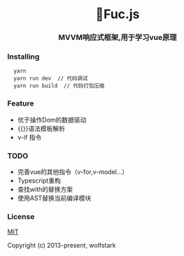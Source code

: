 <h1 align="center">Fuc.js</h1>
<h3 align="center">MVVM响应式框架,用于学习vue原理</h3>

### Installing
```
  yarn
  yarn run dev  // 代码调试
  yarn run build  // 代码打包压缩
```

### Feature

* 优于操作Dom的数据驱动
* {{}}语法模板解析
* v-if 指令

### TODO

* 完善vue的其他指令（v-for,v-model...）
* Typescript重构
* 查找with的替换方案
* 使用AST替换当前编译模块

### License

[MIT](http://opensource.org/licenses/MIT)

Copyright (c) 2013-present, wolfstark
